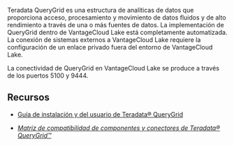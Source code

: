 Teradata QueryGrid es una estructura de analíticas de datos que proporciona acceso, procesamiento y movimiento de datos fluidos y de alto rendimiento a través de una o más fuentes de datos. La implementación de QueryGrid dentro de VantageCloud Lake está completamente automatizada. La conexión de sistemas externos a VantageCloud Lake requiere la configuración de un enlace privado fuera del entorno de VantageCloud Lake.

La conectividad de QueryGrid en VantageCloud Lake se produce a través de los puertos 5100 y 9444.

Recursos
--------

-   [Guía de instalación y del usuario de Teradata® QueryGrid](https://docs.teradata.com/search/documents?query=Teradata+QueryGrid+Installation+and+User+Guide&sort=last_update&virtual-field=title_only&content-lang=)

-   [*Matriz de compatibilidad de componentes y conectores de Teradata® QueryGrid™*](https://docs.teradata.com/access/sources/dita/map?dita:mapPath=wue1554808920847.ditamap)
